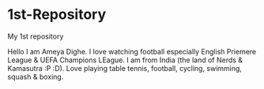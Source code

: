 # 1st-Repository
My 1st repository

Hello 
I am Ameya Dighe. I love watching football especially English Priemere League & UEFA Champions LEague. I am from India (the land of Nerds & Kamasutra :P :D). Love playing table tennis, football, cycling, swimming, squash & boxing.
